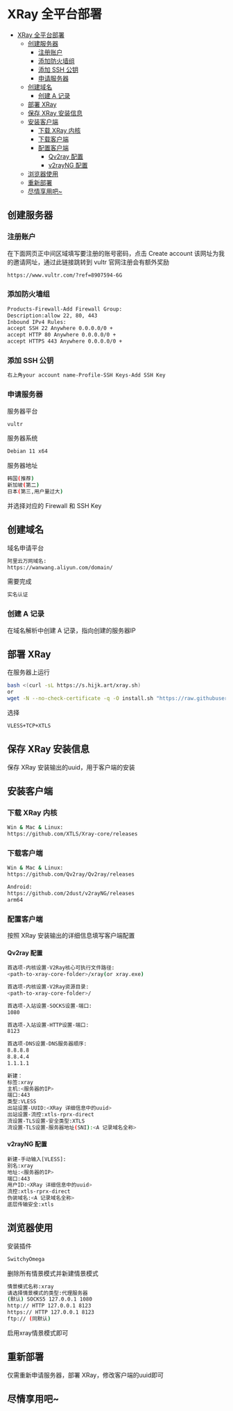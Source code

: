 # XRay 全平台部署

<!-- TOC -->

- [XRay 全平台部署](#xray-%E5%85%A8%E5%B9%B3%E5%8F%B0%E9%83%A8%E7%BD%B2)
    - [创建服务器](#%E5%88%9B%E5%BB%BA%E6%9C%8D%E5%8A%A1%E5%99%A8)
        - [注册账户](#%E6%B3%A8%E5%86%8C%E8%B4%A6%E6%88%B7)
        - [添加防火墙组](#%E6%B7%BB%E5%8A%A0%E9%98%B2%E7%81%AB%E5%A2%99%E7%BB%84)
        - [添加 SSH 公钥](#%E6%B7%BB%E5%8A%A0-ssh-%E5%85%AC%E9%92%A5)
        - [申请服务器](#%E7%94%B3%E8%AF%B7%E6%9C%8D%E5%8A%A1%E5%99%A8)
    - [创建域名](#%E5%88%9B%E5%BB%BA%E5%9F%9F%E5%90%8D)
        - [创建 A 记录](#%E5%88%9B%E5%BB%BA-a-%E8%AE%B0%E5%BD%95)
    - [部署 XRay](#%E9%83%A8%E7%BD%B2-xray)
    - [保存 XRay 安装信息](#%E4%BF%9D%E5%AD%98-xray-%E5%AE%89%E8%A3%85%E4%BF%A1%E6%81%AF)
    - [安装客户端](#%E5%AE%89%E8%A3%85%E5%AE%A2%E6%88%B7%E7%AB%AF)
        - [下载 XRay 内核](#%E4%B8%8B%E8%BD%BD-xray-%E5%86%85%E6%A0%B8)
        - [下载客户端](#%E4%B8%8B%E8%BD%BD%E5%AE%A2%E6%88%B7%E7%AB%AF)
        - [配置客户端](#%E9%85%8D%E7%BD%AE%E5%AE%A2%E6%88%B7%E7%AB%AF)
            - [Qv2ray 配置](#qv2ray-%E9%85%8D%E7%BD%AE)
            - [v2rayNG 配置](#v2rayng-%E9%85%8D%E7%BD%AE)
    - [浏览器使用](#%E6%B5%8F%E8%A7%88%E5%99%A8%E4%BD%BF%E7%94%A8)
    - [重新部署](#%E9%87%8D%E6%96%B0%E9%83%A8%E7%BD%B2)
    - [尽情享用吧~](#%E5%B0%BD%E6%83%85%E4%BA%AB%E7%94%A8%E5%90%A7)

<!-- /TOC -->

## 创建服务器
### 注册账户
在下面网页正中间区域填写要注册的账号密码，点击 Create account
该网址为我的邀请网址，通过此链接跳转到 vultr 官网注册会有额外奖励
```bash
https://www.vultr.com/?ref=8907594-6G
```
### 添加防火墙组
```bash
Products-Firewall-Add Firewall Group:
Description:allow 22, 80, 443
Inbound IPv4 Rules:
accept SSH 22 Anywhere 0.0.0.0/0 +
accept HTTP 80 Anywhere 0.0.0.0/0 +
accept HTTPS 443 Anywhere 0.0.0.0/0 +
```
### 添加 SSH 公钥
```bash
右上角your account name-Profile-SSH Keys-Add SSH Key
```
### 申请服务器
服务器平台
```bash
vultr
```
服务器系统
```bash
Debian 11 x64
```
服务器地址
```bash
韩国(推荐)
新加坡(第二)
日本(第三,用户量过大)
```
并选择对应的 Firewall 和 SSH Key
## 创建域名
域名申请平台
```bash
阿里云万网域名:
https://wanwang.aliyun.com/domain/
```
需要完成
```bash
实名认证
```
### 创建 A 记录
在域名解析中创建 A 记录，指向创建的服务器IP
## 部署 XRay
在服务器上运行
```bash
bash <(curl -sL https://s.hijk.art/xray.sh)
or
wget -N --no-check-certificate -q -O install.sh "https://raw.githubusercontent.com/wulabing/Xray_onekey/main/install.sh" && chmod +x install.sh && bash install.sh
```
选择
```bash
VLESS+TCP+XTLS
```
## 保存 XRay 安装信息
保存 XRay 安装输出的uuid，用于客户端的安装
## 安装客户端
### 下载 XRay 内核
```bash
Win & Mac & Linux:
https://github.com/XTLS/Xray-core/releases
```
### 下载客户端
```bash
Win & Mac & Linux:
https://github.com/Qv2ray/Qv2ray/releases

Android:
https://github.com/2dust/v2rayNG/releases
arm64
```
### 配置客户端
按照 XRay 安装输出的详细信息填写客户端配置
#### Qv2ray 配置
```bash
首选项-内核设置-V2Ray核心可执行文件路径:
<path-to-xray-core-folder>/xray(or xray.exe)

首选项-内核设置-V2Ray资源目录:
<path-to-xray-core-folder>/

首选项-入站设置-SOCKS设置-端口:
1080

首选项-入站设置-HTTP设置-端口:
8123

首选项-DNS设置-DNS服务器顺序:
8.8.8.8
8.8.4.4
1.1.1.1

新建：
标签:xray
主机:<服务器的IP>
端口:443
类型:VLESS
出站设置-UUID:<XRay 详细信息中的uuid>
出站设置-流控:xtls-rprx-direct
流设置-TLS设置-安全类型:XTLS
流设置-TLS设置-服务器地址(SNI):<A 记录域名全称>
```
#### v2rayNG 配置
```bash
新建-手动输入[VLESS]:
别名:xray
地址:<服务器的IP>
端口:443
用户ID:<XRay 详细信息中的uuid>
流控:xtls-rprx-direct
伪装域名:<A 记录域名全称>
底层传输安全:xtls
```
## 浏览器使用
安装插件
```bash
SwitchyOmega
```
删除所有情景模式并新建情景模式
```bash
情景模式名称:xray
请选择情景模式的类型:代理服务器
(默认) SOCKS5 127.0.0.1 1080
http:// HTTP 127.0.0.1 8123
https:// HTTP 127.0.0.1 8123
ftp:// (同默认)
```
启用xray情景模式即可
## 重新部署
仅需重新申请服务器，部署 XRay，修改客户端的uuid即可
## 尽情享用吧~
